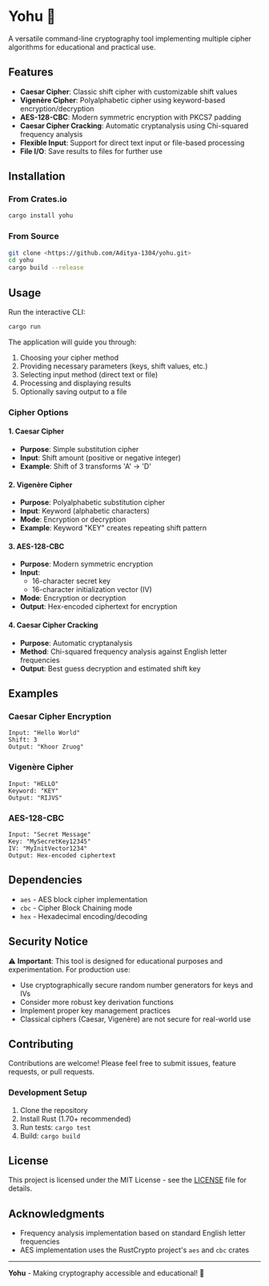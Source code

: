 # Yohu 🔐

A versatile command-line cryptography tool implementing multiple cipher algorithms for educational and practical use.

## Features

- **Caesar Cipher**: Classic shift cipher with customizable shift values
- **Vigenère Cipher**: Polyalphabetic cipher using keyword-based encryption/decryption
- **AES-128-CBC**: Modern symmetric encryption with PKCS7 padding
- **Caesar Cipher Cracking**: Automatic cryptanalysis using Chi-squared frequency analysis
- **Flexible Input**: Support for direct text input or file-based processing
- **File I/O**: Save results to files for further use

## Installation

### From Crates.io 
```bash
cargo install yohu
```

### From Source
```bash
git clone <https://github.com/Aditya-1304/yohu.git>
cd yohu
cargo build --release
```

## Usage

Run the interactive CLI:
```bash
cargo run
```

The application will guide you through:
1. Choosing your cipher method
2. Providing necessary parameters (keys, shift values, etc.)
3. Selecting input method (direct text or file)
4. Processing and displaying results
5. Optionally saving output to a file

### Cipher Options

#### 1. Caesar Cipher
- **Purpose**: Simple substitution cipher
- **Input**: Shift amount (positive or negative integer)
- **Example**: Shift of 3 transforms 'A' → 'D'

#### 2. Vigenère Cipher
- **Purpose**: Polyalphabetic substitution cipher
- **Input**: Keyword (alphabetic characters)
- **Mode**: Encryption or decryption
- **Example**: Keyword "KEY" creates repeating shift pattern

#### 3. AES-128-CBC
- **Purpose**: Modern symmetric encryption
- **Input**: 
  - 16-character secret key
  - 16-character initialization vector (IV)
- **Mode**: Encryption or decryption
- **Output**: Hex-encoded ciphertext for encryption

#### 4. Caesar Cipher Cracking
- **Purpose**: Automatic cryptanalysis
- **Method**: Chi-squared frequency analysis against English letter frequencies
- **Output**: Best guess decryption and estimated shift key

## Examples

### Caesar Cipher Encryption
```
Input: "Hello World"
Shift: 3
Output: "Khoor Zruog"
```

### Vigenère Cipher
```
Input: "HELLO"
Keyword: "KEY"
Output: "RIJVS"
```

### AES-128-CBC
```
Input: "Secret Message"
Key: "MySecretKey12345"
IV: "MyInitVector1234"
Output: Hex-encoded ciphertext
```

## Dependencies

- `aes` - AES block cipher implementation
- `cbc` - Cipher Block Chaining mode
- `hex` - Hexadecimal encoding/decoding

## Security Notice

⚠️ **Important**: This tool is designed for educational purposes and experimentation. For production use:

- Use cryptographically secure random number generators for keys and IVs
- Consider more robust key derivation functions
- Implement proper key management practices
- Classical ciphers (Caesar, Vigenère) are not secure for real-world use

## Contributing

Contributions are welcome! Please feel free to submit issues, feature requests, or pull requests.

### Development Setup

1. Clone the repository
2. Install Rust (1.70+ recommended)
3. Run tests: `cargo test`
4. Build: `cargo build`

## License

This project is licensed under the MIT License - see the [LICENSE](LICENSE) file for details.

## Acknowledgments

- Frequency analysis implementation based on standard English letter frequencies
- AES implementation uses the RustCrypto project's `aes` and `cbc` crates

---

**Yohu** - Making cryptography accessible and educational! 🚀